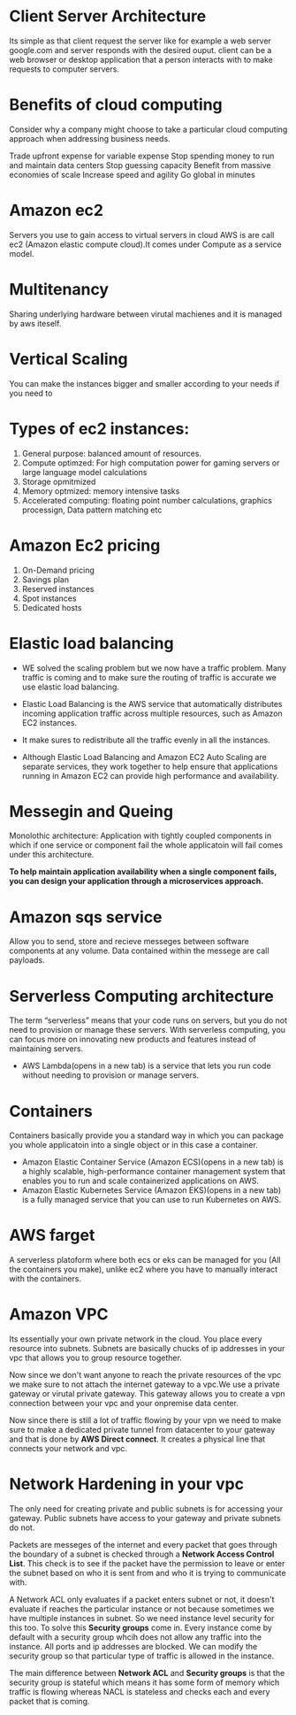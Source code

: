 # Client Server Architecture

Its simple as that client request the server like for example a web server google.com and server responds with the desired ouput.
client can be a web browser or desktop application that a person interacts with to make requests to computer servers.


# Benefits of cloud computing

Consider why a company might choose to take a particular cloud computing approach when addressing business needs.

Trade upfront expense for variable expense
Stop spending money to run and maintain data centers
Stop guessing capacity
Benefit from massive economies of scale
Increase speed and agility
Go global in minutes


# Amazon ec2
Servers you use to gain access to virtual servers in cloud AWS is are call ec2 (Amazon elastic compute cloud).It comes under Compute as a service model.


# Multitenancy
Sharing underlying hardware between virutal machienes and it is managed by aws iteself.

# Vertical Scaling 
You can make the instances bigger and smaller according to your needs if you need to

# Types of ec2 instances:
1) General purpose: balanced amount of resources.
2) Compute optimzed: For high computation power for gaming servers or large language model calculations
3) Storage opmitmized
4) Memory optmized: memory intensive tasks 
5) Accelerated computing: floating point number calculations, graphics processign, Data pattern matching etc


# Amazon Ec2 pricing
1) On-Demand pricing
2) Savings plan
3) Reserved instances
4) Spot instances
5) Dedicated hosts

# Elastic load balancing

* WE solved the scaling problem but we now have a traffic problem. Many traffic is coming and to make sure the routing of traffic is accurate we use elastic load balancing.

* Elastic Load Balancing is the AWS service that automatically distributes incoming application traffic across multiple resources, such as Amazon EC2 instances. 

* It make sures to redistribute all the traffic evenly in all the instances.

* Although Elastic Load Balancing and Amazon EC2 Auto Scaling are separate services, they work together to help ensure that applications running in Amazon EC2 can provide high performance and availability. 


# Messegin and Queing

Monolothic architecture: Application with tightly coupled components in which if one service or component fail the whole applicatoin will fail comes under this architecture.

**To help maintain application availability when a single component fails, you can design your application through a microservices approach.**

# Amazon sqs service 
Allow you to send, store and recieve messeges between software components at any volume. Data contained within the messege are call payloads.


# Serverless Computing architecture
The term “serverless” means that your code runs on servers, but you do not need to provision or manage these servers. With serverless computing, you can focus more on innovating new products and features instead of maintaining servers.

* AWS Lambda(opens in a new tab) is a service that lets you run code without needing to provision or manage servers. 

# Containers 
Containers basically provide you a standard way in which you can package you whole applicatoin into a single object or in this case a container.

* Amazon Elastic Container Service (Amazon ECS)(opens in a new tab) is a highly scalable, high-performance container management system that enables you to run and scale containerized applications on AWS. 
* Amazon Elastic Kubernetes Service (Amazon EKS)(opens in a new tab) is a fully managed service that you can use to run Kubernetes on AWS. 

# AWS farget 

A serverless platoform where both ecs or eks can be managed for you (All the containers you make), unlike ec2 where you have to manually interact with the containers.


# Amazon VPC
Its essentially your own private network in the cloud.
You place every resource into subnets. Subnets are basically chucks of ip addresses in your vpc that allows you to group resource together.

Now since we don't want anyone to reach the private resources of the vpc we make sure to not attach the internet gateway to a vpc.We use a private gateway or virutal private gateway. This gateway allows you to create a vpn connection between your vpc and your onpremise data center.

Now since there is still a lot of traffic flowing by your vpn we need to make sure to make a dedicated private tunnel from datacenter to your gateway and that is done by **AWS Direct connect**. It creates a physical line that connects your network and vpc.

# Network Hardening in your vpc

The only need for creating private and public subnets is for accessing your gateway.
Public subnets have access to your gateway and private subnets do not.

Packets are messeges of the internet and every packet that goes through the boundary of a subnet is checked through a **Network Access Control List**. This check is to see if the packet have the permission to leave or enter the subnet based on who it is sent from and who it is trying to communicate with.


A Network ACL only evaluates if a packet enters subnet or not, it doesn't evaluate if reaches the particular instance or not because sometimes we have multiple instances in subnet. So we need instance level security for this too. To solve this **Security groups**
come in. Every instance come by default with a security group whcih does not allow any traffic into the instance. All ports and ip addresses are blocked. We can modify the security group so that particular type of traffic is allowed in the instance.

The main difference between **Network ACL** and **Security groups** is that the security group is stateful which means it has some form of memory which traffic is flowing whereas NACL is stateless and checks each and every packet that is coming.




